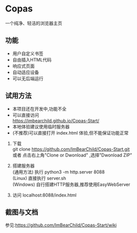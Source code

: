 # Copas
一个纯净、轻洁的浏览器主页

## 功能
* 用户自定义书签
* 自由插入HTML代码
* 响应式页面
* 自动适应设备
* 可以无后端运行

## 试用方法
* 本项目还在开发中,功能不全
* 可以直接访问  
  https://imbearchild.github.io/Copas-Start/
* 本地体验建议使用临时服务器
* (不推荐)可以直接打开 index.html 体验,但不能保证功能正常

1. 下载  
   git clone https://github.com/ImBearChild/Copas-Start.git  
   或者 点击右上角"Clone or Dwonload" ,选择"Dwonload ZIP"

2. 搭建服务器  
   (通用方法) 执行 python3 -m http.server 8088  
   (Linux) 直接执行 server.sh  
   (Windows) 自行搭建HTTP服务器,推荐使用EasyWebServer  

3. 访问 localhost:8088/index.html
   
## 截图与文档
参见:https://github.com/ImBearChild/Copas-Start/wiki
